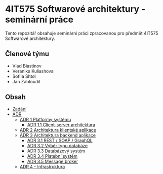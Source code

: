 # 4IT575 Softwarové architektury - seminární práce

Tento repozitář obsahuje seminární práci zpracovanou pro předmět 4IT575 Softwarové architektury.

## Členové týmu

- Vlad Biastinov
- Veranika Kuliashova
- Sofiia Shtol
- Jan Zabloudil

## Obsah

- [Zadání](assignment.md) 
- [ADR](/adr/README.md)
  - [ADR 1 Platformy systému](adr/1-platforms.md)
    - [ADR 1.1 Client-server architektura](adr/1.1-server-client.md)
  - [ADR 2 Architektura klientské aplikace](adr/2-client.md)
  - [ADR 3 Architektura backend aplikace](adr/3-backend.md)
    - [ADR 3.1 REST / SOAP / GraphQL](adr/3.1-rest-soap-graphql.md)
    - [ADR 3.2 Výběr typu databáze](adr/3.2-db.md)
    - [ADR 3.3 Databázový systém](adr/3.3-database-system.md)
    - [ADR 3.4 Platební systém](adr/3.4-payment.md)
    - [ADR 3.5 Message broker](adr/3.5-message-broker.md)
  - [ADR 4 - Infrastruktura](adr/4-infrastructure.md)
